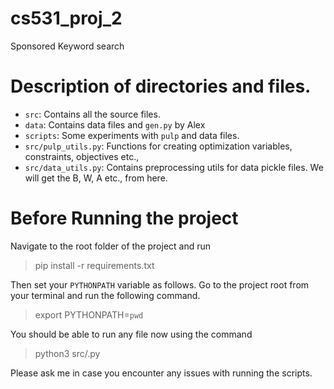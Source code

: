 # cs531_proj_2
Sponsored Keyword search

# Description of directories and files.

- `src`: Contains all the source files.
- `data`: Contains data files and `gen.py` by Alex
- `scripts`: Some experiments with `pulp` and data files.
- `src/pulp_utils.py`: Functions for creating optimization variables, constraints, objectives etc.,
- `src/data_utils.py`: Contains preprocessing utils for data pickle files. We will get the B, W, A etc., from here.

# Before Running the project
Navigate to the root folder of the project and run
> pip install -r requirements.txt

Then set your `PYTHONPATH` variable as follows. Go to the project root
from your terminal and run the following command.
>export PYTHONPATH=`pwd`

You should be able to run any file now using the command
>python3 src/<filename>.py

Please ask me in case you encounter any issues with running the scripts.